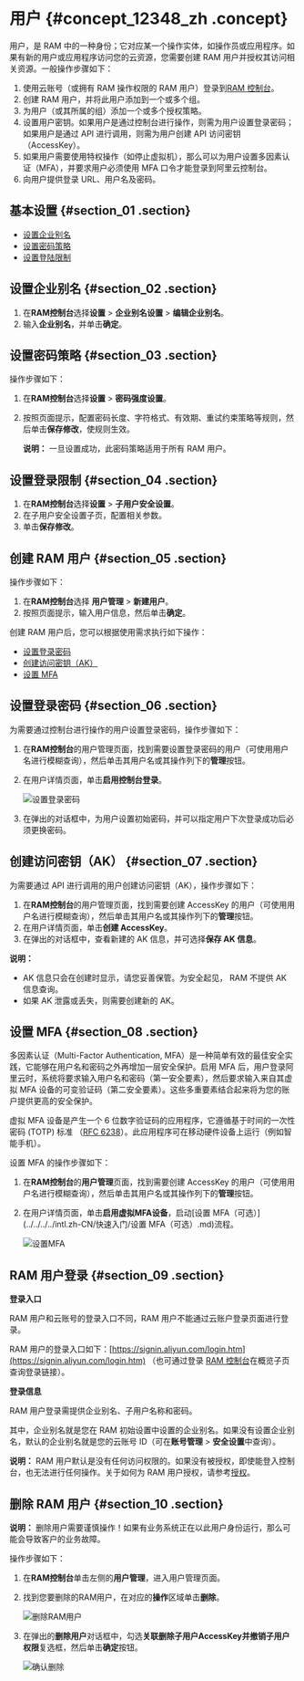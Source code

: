 # 用户 {#concept_12348_zh .concept}

用户，是 RAM 中的一种身份；它对应某一个操作实体，如操作员或应用程序。如果有新的用户或应用程序访问您的云资源，您需要创建 RAM 用户并授权其访问相关资源。一般操作步骤如下：

1.  使用云账号（或拥有 RAM 操作权限的 RAM 用户）登录到[RAM 控制台](https://ram.console.aliyun.com/)。
2.  创建 RAM 用户，并将此用户添加到一个或多个组。
3.  为用户（或其所属的组）添加一个或多个授权策略。
4.  设置用户密钥。如果用户是通过控制台进行操作，则需为用户设置登录密码；如果用户是通过 API 进行调用，则需为用户创建 API 访问密钥（AccessKey）。
5.  如果用户需要使用特权操作（如停止虚拟机），那么可以为用户设置多因素认证（MFA），并要求用户必须使用 MFA 口令才能登录到阿里云控制台。
6.  向用户提供登录 URL、用户名及密码。

## 基本设置 {#section_01 .section}

-   [设置企业别名](#)
-   [设置密码策略](#)
-   [设置登陆限制](#)

## 设置企业别名 {#section_02 .section}

1.  在**RAM控制台**选择**设置** \> **企业别名设置** \> **编辑企业别名**。
2.  输入**企业别名**，并单击**确定**。

## 设置密码策略 {#section_03 .section}

操作步骤如下：

1.  在**RAM控制台**选择**设置** \> **密码强度设置**。
2.  按照页面提示，配置密码长度、字符格式、有效期、重试约束策略等规则，然后单击**保存修改**，使规则生效。

    **说明：** 一旦设置成功，此密码策略适用于所有 RAM 用户。


## 设置登录限制 {#section_04 .section}

1.  在**RAM控制台**选择**设置** \> **子用户安全设置**。
2.  在子用户安全设置子页，配置相关参数。
3.  单击**保存修改**。

## 创建 RAM 用户 {#section_05 .section}

操作步骤如下：

1.  在**RAM控制台**选择 **用户管理** \> **新建用户**。
2.  按照页面提示，输入用户信息，然后单击**确定**。

创建 RAM 用户后，您可以根据使用需求执行如下操作：

-   [设置登录密码](#)
-   [创建访问密钥（AK）](#)
-   [设置 MFA](#)

## 设置登录密码 {#section_06 .section}

为需要通过控制台进行操作的用户设置登录密码，操作步骤如下：

1.  在**RAM控制台**的用户管理页面，找到需要设置登录密码的用户（可使用用户名进行模糊查询），然后单击其用户名或其操作列下的**管理**按钮。
2.  在用户详情页面，单击**启用控制台登录**。

    ![](images/3576_zh-CN.png "设置登录密码")

3.  在弹出的对话框中，为用户设置初始密码，并可以指定用户下次登录成功后必须更换密码。

## 创建访问密钥（AK） {#section_07 .section}

为需要通过 API 进行调用的用户创建访问密钥（AK），操作步骤如下：

1.  在**RAM控制台**的用户管理页面，找到需要创建 AccessKey 的用户（可使用用户名进行模糊查询），然后单击其用户名或其操作列下的**管理**按钮。
2.  在用户详情页面，单击**创建 AccessKey**。
3.  在弹出的对话框中，查看新建的 AK 信息，并可选择**保存 AK 信息**。

**说明：** 

-   AK 信息只会在创建时显示，请您妥善保管。为安全起见， RAM 不提供 AK 信息查询。
-   如果 AK 泄露或丢失，则需要创建新的 AK。

## 设置 MFA {#section_08 .section}

多因素认证（Multi-Factor Authentication, MFA）是一种简单有效的最佳安全实践，它能够在用户名和密码之外再增加一层安全保护。启用 MFA 后，用户登录阿里云时，系统将要求输入用户名和密码（第一安全要素），然后要求输入来自其虚拟 MFA 设备的可变验证码（第二安全要素）。这些多重要素结合起来将为您的账户提供更高的安全保护。

虚拟 MFA 设备是产生一个 6 位数字验证码的应用程序，它遵循基于时间的一次性密码 \(TOTP\) 标准 （[RFC 6238](http://tools.ietf.org/html/rfc6238)）。此应用程序可在移动硬件设备上运行（例如智能手机）。

设置 MFA 的操作步骤如下：

1.  在**RAM控制台**的**用户管理**页面，找到需要创建 AccessKey 的用户（可使用用户名进行模糊查询），然后单击其用户名或其操作列下的**管理**按钮。
2.  在用户详情页面，单击**启用虚拟MFA设备**，启动[设置 MFA（可选）](../../../../intl.zh-CN/快速入门/设置 MFA（可选）.md)流程。

    ![](images/3577_zh-CN.png "设置MFA")


## RAM 用户登录 {#section_09 .section}

**登录入口**

RAM 用户和云账号的登录入口不同，RAM 用户不能通过云账户登录页面进行登录。

RAM 用户的登录入口如下：[https://signin.aliyun.com/login.htm](https://signin.aliyun.com/login.htm) （也可通过登录 [RAM 控制台](https://ram.console.aliyun.com/)在概览子页查询登录链接）。

**登录信息**

RAM 用户登录需提供企业别名、子用户名称和密码。

其中，企业别名就是您在 RAM 初始设置中设置的企业别名。如果没有设置企业别名，默认的企业别名就是您的云账号 ID（可在**账号管理** \> **安全设置**中查询）。

**说明：** RAM 用户默认是没有任何访问权限的。如果没有被授权，即使能登入控制台，也无法进行任何操作。关于如何为 RAM 用户授权，请参考[授权](intl.zh-CN/用户指南/授权管理/授权.md)。

## 删除 RAM 用户 {#section_10 .section}

**说明：** 删除用户需要谨慎操作！如果有业务系统正在以此用户身份运行，那么可能会导致客户的业务故障。

操作步骤如下：

1.  在**RAM控制台**单击左侧的**用户管理**，进入用户管理页面。
2.  找到您要删除的RAM用户，在对应的**操作**区域单击**删除**。

    ![](images/3578_zh-CN.png "删除RAM用户")

3.  在弹出的**删除用户**对话框中，勾选**关联删除子用户AccessKey并撤销子用户权限**复选框，然后单击**确定**按钮。

    ![](images/3579_zh-CN.png "确认删除")


